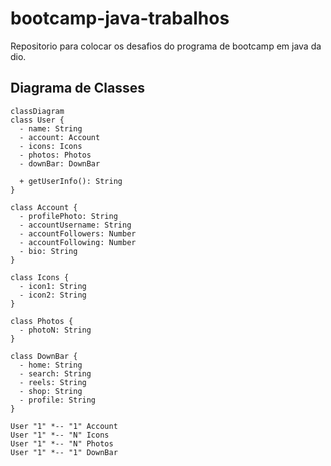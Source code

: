 # bootcamp-java-trabalhos
Repositorio para colocar os desafios do programa de bootcamp em java da dio.

## Diagrama de Classes

  ```mermaid
  classDiagram
  class User {
    - name: String
    - account: Account
    - icons: Icons
    - photos: Photos
    - downBar: DownBar
    
    + getUserInfo(): String
  }

  class Account {
    - profilePhoto: String
    - accountUsername: String
    - accountFollowers: Number
    - accountFollowing: Number
    - bio: String
  }

  class Icons {
    - icon1: String
    - icon2: String
  }

  class Photos {
    - photoN: String
  }

  class DownBar {
    - home: String
    - search: String
    - reels: String
    - shop: String
    - profile: String
  }

  User "1" *-- "1" Account
  User "1" *-- "N" Icons
  User "1" *-- "N" Photos
  User "1" *-- "1" DownBar

  ```
